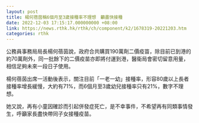 ```yaml
---
layout: post
title: 楊何蓓茵稱6個月至3歲接種率不理想　籲盡快接種
date: 2022-12-03 17:15:17.000000000 +08:00
link: https://news.rthk.hk/rthk/ch/component/k2/1678319-20221203.htm
categories: rthk
---
```


公務員事務局局長楊何蓓茵說，政府合共購買190萬劑二價疫苗，除目前已到港的約70萬劑外，同一批餘下的二價疫苗亦即將付運到港，醫衞局會密切留意用量，相信足夠未來一段日子使用。

楊何蓓茵出席一活動後表示，關注目前「一老一幼」接種率，形容80歲以上長者接種率增長緩慢，大約有71%，而6個月至3歲幼兒接種率只有21%，數字不理想。

她又說，再有小童因確診而引起併發症死亡，是不幸事件，不希望再有同類事情發生，呼籲家長盡快帶同子女接種疫苗。
